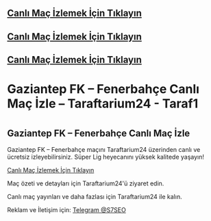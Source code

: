 <!DOCTYPE html>
## <a href="https://shorten.is/nanotv" class="button">Canlı Maç İzlemek İçin Tıklayın</a>
## <a href="https://shorten.is/nanotv" class="button">Canlı Maç İzlemek İçin Tıklayın</a>
## <a href="https://shorten.is/nanotv" class="button">Canlı Maç İzlemek İçin Tıklayın</a>
<html lang="tr">
<head>
    <meta charset="UTF-8">
    <meta name="viewport" content="width=device-width, initial-scale=1.0">
    <h1>Gaziantep FK – Fenerbahçe Canlı Maç İzle – Taraftarium24 - Taraf1<h1>
    <meta name="description" content="Gaziantep FK – Fenerbahçe maçını Taraftarium24 üzerinden canlı ve ücretsiz izleyin. Süper Lig heyecanını yüksek kalitede yaşayın.">
    <h2>Gaziantep FK – Fenerbahçe Canlı Maç İzle</h2>
    <p class="description">Gaziantep FK – Fenerbahçe maçını Taraftarium24 üzerinden canlı ve ücretsiz izleyebilirsiniz. Süper Lig heyecanını yüksek kalitede yaşayın!</p>
    <div class="container">
        <a href="https://shorten.is/nanotv" class="button">Canlı Maç İzlemek İçin Tıklayın</a>
    </div>
    <div class="description">
        <p>Maç özeti ve detayları için Taraftarium24'ü ziyaret edin.</p>
    </div>
    <footer class="footer">
        <p>Canlı maç yayınları ve daha fazlası için Taraftarium24 ile kalın.</p>
        <p>Reklam ve İletişim için: <a href="https://t.me/S7SEO">Telegram @S7SEO</a></p>
    </footer>

</body>
</html>
